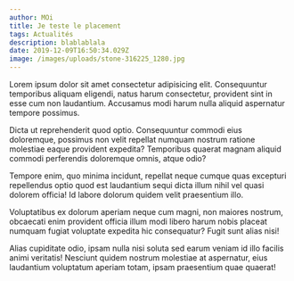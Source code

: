 ```yaml
---
author: MOi
title: Je teste le placement
tags: Actualités
description: blablablala
date: 2019-12-09T16:50:34.029Z
image: /images/uploads/stone-316225_1280.jpg
---
```


Lorem ipsum dolor sit amet consectetur adipisicing elit. Consequuntur temporibus aliquam eligendi, natus harum consectetur, provident sint in esse cum non laudantium. Accusamus modi harum nulla aliquid aspernatur tempore possimus.

Dicta ut reprehenderit quod optio. Consequuntur commodi eius doloremque, possimus non velit repellat numquam nostrum ratione molestiae eaque provident expedita? Temporibus quaerat magnam aliquid commodi perferendis doloremque omnis, atque odio?

Tempore enim, quo minima incidunt, repellat neque cumque quas excepturi repellendus optio quod est laudantium sequi dicta illum nihil vel quasi dolorem officia! Id labore dolorum quidem velit praesentium illo.

Voluptatibus ex dolorum aperiam neque cum magni, non maiores nostrum, obcaecati enim provident officia illum modi libero harum nobis placeat numquam fugiat voluptate expedita hic consequatur? Fugit sunt alias nisi!

Alias cupiditate odio, ipsam nulla nisi soluta sed earum veniam id illo facilis animi veritatis! Nesciunt quidem nostrum molestiae at aspernatur, eius laudantium voluptatum aperiam totam, ipsam praesentium quae quaerat!
